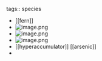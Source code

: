 tags:: species
- [[fern]]
- ![image.png](https://peach-geographical-bat-397.mypinata.cloud/ipfs/QmZpr3hdtYpTMBPWoiFc94eYTN7zZTLUbQiKLychr67pef)
- ![image.png](https://peach-geographical-bat-397.mypinata.cloud/ipfs/QmTXmS7CU2qmhenttRY3g9VZfQUNNn4JnsGGnxFedQ1meE)
- ![image.png](https://peach-geographical-bat-397.mypinata.cloud/ipfs/QmeEsX7BUcxLnDDsPWf8j234x9BM9iUAHJ9ttwsELCo7KJ)
- [[hyperaccumulator]] [[arsenic]]
-